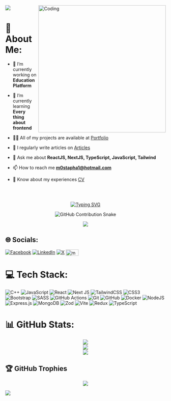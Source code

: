 <img src="https://user-images.githubusercontent.com/73097560/115834477-dbab4500-a447-11eb-908a-139a6edaec5c.gif">
<img align = "right" alt = "Coding" width = "400" src = "https://cdn.dribbble.com/users/1162077/screenshots/3848914/programmer.gif"/>

# 💫 About Me:
- 🔭 I’m currently working on **Education Platform**

- 🌱 I’m currently learning **Every thing about frontend**

- 👨‍💻 All of my projects are available at [Portfolio](https://mostapha-taha.vercel.app/)

- 📝 I regularly write articles on [Articles](https://www.linkedin.com/in/mostapha-taha/recent-activity/all/)

- 💬 Ask me about **ReactJS, NextJS, TypeScript, JavaScript, Tailwind**

- 📫 How to reach me **m0stapha1@hotmail.com**

- 📄 Know about my experiences [CV](https://flowcv.com/resume/tuqcpijwb6)
<br/>
<br/>
<div align="center">
  
  [![Typing SVG](https://readme-typing-svg.herokuapp.com?font=Pixelify+Sans&weight=500&size=24&duration=3000&pause=1000&color=006aff&center=true&vCenter=true&width=714&lines=Hi+%F0%9F%91%8B%2C+I'm+Mostapha+Taha;A++passionate+Frontend+Developer+from+Egypt+%F0%9F%A7%91%E2%80%8D%F0%9F%92%BB)](https://git.io/typing-svg)
</div>
<div align="center">
<picture>
  <!-- Light mode snake SVG -->
  <source media="(prefers-color-scheme: light)" srcset="https://github.com/M0staphaTaha/M0staphaTaha/blob/output/github-contribution-grid-snake.svg">
  
  <!-- Dark mode snake SVG -->
  <source media="(prefers-color-scheme: dark)" srcset="https://github.com/M0staphaTaha/M0staphaTaha/blob/output/github-contribution-grid-snake-dark.svg">

  <!-- Fallback (default to light mode if no media query match) -->
  <img alt="GitHub Contribution Snake" src="https://github.com/M0staphaTaha/M0staphaTaha/blob/output/github-contribution-grid-snake.svg">
</picture>

[![](https://visitcount.itsvg.in/api?id=M0staphaTaha&icon=6&color=1)](https://visitcount.itsvg.in)
</div>

## 🌐 Socials:
[![Facebook](https://img.shields.io/badge/Facebook-%231877F2.svg?logo=Facebook&logoColor=white)](https://facebook.com/https://www.facebook.com/profile.php?id=100009001212190) [![LinkedIn](https://img.shields.io/badge/LinkedIn-%230077B5.svg?logo=linkedin&logoColor=white)](https://linkedin.com/in/https://linkedin.com/in/mostapha-taha-106018239/) [![X](https://img.shields.io/badge/X-black.svg?logo=X&logoColor=white)](https://x.com/https://twitter.com/m0stapha_) <a href="https://www.leetcode.com/m0staphataha" target="blank"><img align="center" src="https://raw.githubusercontent.com/rahuldkjain/github-profile-readme-generator/master/src/images/icons/Social/leet-code.svg" alt="m0staphataha" height="20" width="40" /></a>

# 💻 Tech Stack:
![C++](https://img.shields.io/badge/c++-%2300599C.svg?style=flat&logo=c%2B%2B&logoColor=white) ![JavaScript](https://img.shields.io/badge/javascript-%23323330.svg?style=flat&logo=javascript&logoColor=%23F7DF1E) ![React](https://img.shields.io/badge/react-%2320232a.svg?style=flat&logo=react&logoColor=%2361DAFB) ![Next JS](https://img.shields.io/badge/Next-black?style=flat&logo=next.js&logoColor=white) ![TailwindCSS](https://img.shields.io/badge/tailwindcss-%2338B2AC.svg?style=flat&logo=tailwind-css&logoColor=white) ![CSS3](https://img.shields.io/badge/css3-%231572B6.svg?style=flat&logo=css3&logoColor=white) ![Bootstrap](https://img.shields.io/badge/bootstrap-%238511FA.svg?style=flat&logo=bootstrap&logoColor=white) ![SASS](https://img.shields.io/badge/SASS-hotpink.svg?style=flat&logo=SASS&logoColor=white) ![GitHub Actions](https://img.shields.io/badge/github%20actions-%232671E5.svg?style=flat&logo=githubactions&logoColor=white) ![Git](https://img.shields.io/badge/git-%23F05033.svg?style=flat&logo=git&logoColor=white) ![GitHub](https://img.shields.io/badge/github-%23121011.svg?style=flat&logo=github&logoColor=white) ![Docker](https://img.shields.io/badge/docker-%230db7ed.svg?style=flat&logo=docker&logoColor=white) ![NodeJS](https://img.shields.io/badge/node.js-6DA55F?style=flat&logo=node.js&logoColor=white) ![Express.js](https://img.shields.io/badge/express.js-%23404d59.svg?style=flat&logo=express&logoColor=%2361DAFB) ![MongoDB](https://img.shields.io/badge/MongoDB-%234ea94b.svg?style=flat&logo=mongodb&logoColor=white) ![Zod](https://img.shields.io/badge/zod-%233068b7.svg?style=flat&logo=zod&logoColor=white) ![Vite](https://img.shields.io/badge/vite-%23646CFF.svg?style=flat&logo=vite&logoColor=white) ![Redux](https://img.shields.io/badge/redux-%23593d88.svg?style=flat&logo=redux&logoColor=white) ![TypeScript](https://img.shields.io/badge/typescript-%23007ACC.svg?style=flat&logo=typescript&logoColor=white)
# 📊 GitHub Stats:
<div align="center">

![](https://github-readme-stats.vercel.app/api/top-langs/?username=M0staphaTaha&theme=transparent&hide_border=true&include_all_commits=false&count_private=true&layout=compact)<br/>
![](https://github-readme-stats.vercel.app/api?username=M0staphaTaha&theme=transparent&hide_border=true&include_all_commits=false&count_private=true)<br/>
![](https://github-readme-streak-stats.herokuapp.com/?user=M0staphaTaha&theme=transparent&hide_border=true)
</div>

## 🏆 GitHub Trophies
<div align="center">

![](https://github-profile-trophy.vercel.app/?username=M0staphaTaha&theme=tokyonight&no-frame=true&no-bg=false&margin-w=4)
</div>
<img src="https://user-images.githubusercontent.com/73097560/115834477-dbab4500-a447-11eb-908a-139a6edaec5c.gif">
<!-- Proudly created with GPRM ( https://gprm.itsvg.in ) -->



